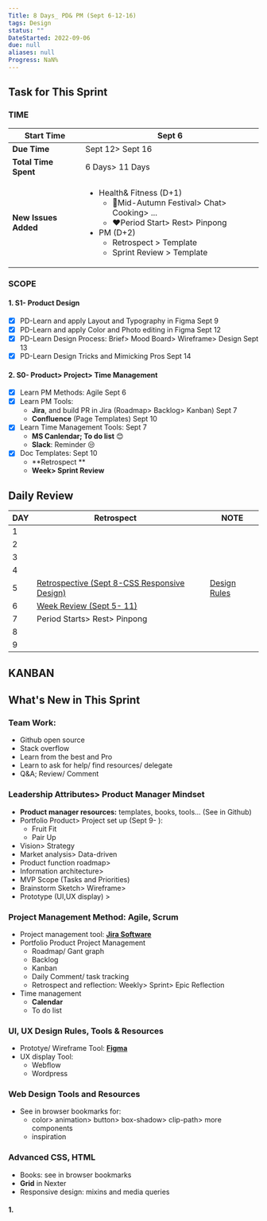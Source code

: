 ```yaml
---
Title: 8 Days_ PD& PM (Sept 6-12-16)
tags: Design
status: ""
DateStarted: 2022-09-06
due: null
aliases: null
Progress: NaN%
---
```


## Task for This Sprint

### TIME

| **Start Time**       | Sept 6                                                                                                                                                                                              |
| -------------------- | --------------------------------------------------------------------------------------------------------------------------------------------------------------------------------------------------- |
| **Due Time**         | Sept 12> Sept 16                                                                                                                                                                                    |
| **Total Time Spent** | 6 Days> 11 Days                                                                                                                                                                                     |
| **New Issues Added** | <ul><li>Health& Fitness (D+1)<ul><li>🥰Mid-Autumn Festival> Chat> Cooking> ...<li>❤️Period Start> Rest> Pinpong</ul><li>PM (D+2)<ul><li>Retrospect > Template<li>Sprint Review > Template</ul></ul> |

### SCOPE

#### 1. S1- Product Design

- [x] PD-Learn and apply Layout and Typography in Figma Sept 9
- [x] PD-Learn and apply Color and Photo editing in Figma Sept 12
- [x] PD-Learn Design Process: Brief> Mood Board> Wireframe> Design Sept 13
- [x] PD-Learn Design Tricks and Mimicking Pros Sept 14

#### 2. S0- Product> Project> Time Management

- [x] Learn PM Methods: Agile Sept 6
- [x] Learn PM Tools:
  - **Jira**, and build PR in Jira (Roadmap> Backlog> Kanban) Sept 7
  - **Confluence** (Page Templates) Sept 10
- [x] Learn Time Management Tools: Sept 7
  - **MS Canlendar; To do list** 😊
  - **Slack**: Reminder 😒
- [x] Doc Templates: Sept 10
  - **Retrospect **
  - **Week> Sprint Review**

## Daily Review

| DAY | Retrospect                                                                                                              |     | NOTE                                                                 |
| --- | ----------------------------------------------------------------------------------------------------------------------- | --- | -------------------------------------------------------------------- |
| 1   |                                                                                                                         |     |                                                                      |
| 2   |                                                                                                                         |     |                                                                      |
| 3   |                                                                                                                         |     |                                                                      |
| 4   |                                                                                                                         |     |                                                                      |
| 5   | [Retrospective (Sept 8-CSS Responsive Design)](https://www.yuque.com/docs/share/039417d8-7171-4c0d-a3cc-92a4ca248ce9?#) |     | [Design Rules](https://viewer.edrawsoft.com/public/s/86c6f479464099) |
| 6   | [Week Review (Sept 5- 11)](https://www.yuque.com/docs/share/571f17ce-4077-40a0-821d-cc4e38cdb376?#)                     |
| 7   | Period Starts> Rest> Pinpong                                                                                            |     |                                                                      |
| 8   |                                                                                                                         |     |                                                                      |
| 9   |                                                                                                                         |     |                                                                      |

## KANBAN

## What's New in This Sprint

### Team Work:

- Github open source
- Stack overflow
- Learn from the best and Pro
- Learn to ask for help/ find resources/ delegate
- Q&A; Review/ Comment

### Leadership Attributes> Product Manager Mindset

- **Product manager resources:** templates, books, tools... (See in Github)
- Portfolio Product> Project set up (Sept 9- ):
  - Fruit Fit
  - Pair Up
- Vision> Strategy
- Market analysis> Data-driven
- Product function roadmap>
- Information architecture>
- MVP Scope (Tasks and Priorities)
- Brainstorm Sketch> Wireframe>
- Prototype (UI,UX display) >

### Project Management Method: Agile, Scrum

- Project management tool: [**Jira Software**](https://jenniferwonder.atlassian.net/jira/software/projects/FFA/boards/1?issueParent=10013&selectedIssue=FFA-5)
- Portfolio Product Project Management
  - Roadmap/ Gant graph
  - Backlog
  - Kanban
  - Daily Comment/ task tracking
  - Retrospect and reflection: Weekly> Sprint> Epic Reflection
- Time management
  - **Calendar**
  - To do list

### UI, UX Design Rules, Tools & Resources

- Prototye/ Wireframe Tool: [**Figma**](https://www.figma.com/file/k9RRwNKjmb8m3yGi90EZtu/Wireframing-in-Figma?node-id=0%3A817)
- UX display Tool:
  - Webflow
  - Wordpress

### Web Design Tools and Resources

- See in browser bookmarks for:
  - color> animation> button> box-shadow> clip-path> more components
  - inspiration

### Advanced CSS, HTML

- Books: see in browser bookmarks
- **Grid** in Nexter
- Responsive design: mixins and media queries

#### 1.
